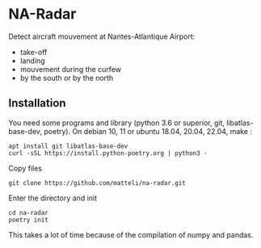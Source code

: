 NA-Radar
========

Detect aircraft mouvement at Nantes-Atlantique Airport:
- take-off
- landing
- mouvement during the curfew
- by the south or by the north

Installation
------------
You need some programs and library (python 3.6 or superior, git, libatlas-base-dev, poetry).
On debian 10, 11 or ubuntu 18.04, 20.04, 22.04, make :
```
apt install git libatlas-base-dev
curl -sSL https://install.python-poetry.org | python3 -
```
Copy files
```
git clone https://github.com/matteli/na-radar.git
```
Enter the directory and init
```
cd na-radar
poetry init
```
This takes a lot of time because of the compilation of numpy and pandas.
